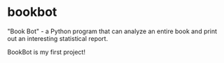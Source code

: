 # bookbot
"Book Bot" - a Python program that can analyze an entire book and print out an interesting statistical report. 

BookBot is my first project!
